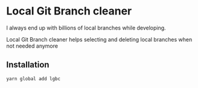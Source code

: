 # Local Git Branch cleaner

I always end up with billions of local branches while developing.

Local Git Branch cleaner helps selecting and deleting local branches when not needed anymore

## Installation

```bash
yarn global add lgbc
```
